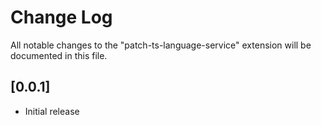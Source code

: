 # Change Log

All notable changes to the "patch-ts-language-service" extension will be documented in this file.

## [0.0.1]

- Initial release
